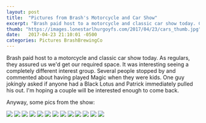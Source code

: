 ```yaml
---
layout: post
title:  "Pictures from Brash's Motorcycle and Car Show"
excerpt: "Brash paid host to a motorcycle and classic car show today. Check out the pics!"
thumb: "https://images.lonestarlhurgoyfs.com/2017/04/23/cars_thumb.jpg"
date:   2017-04-23 21:10:01 -0500
categories: Pictures BrashBrewingCo
---
```

Brash paid host to a motorcycle and classic car show today. As regulars, they assured us we'd get our required space. It was interesting seeing a completely different interest group. Several people stopped by and commented about having played Magic when they were kids. One guy jokingly asked if anyone had a Black Lotus and Patrick immediately pulled his out. I'm hoping a couple will be interested enough to come back.

Anyway, some pics from the show:

![](https://images.lonestarlhurgoyfs.com/2017/04/23/cars-1.jpg)
![](https://images.lonestarlhurgoyfs.com/2017/04/23/cars-2.jpg)
![](https://images.lonestarlhurgoyfs.com/2017/04/23/cars-3.jpg)
![](https://images.lonestarlhurgoyfs.com/2017/04/23/cars-4.jpg)
![](https://images.lonestarlhurgoyfs.com/2017/04/23/cars-5.jpg)
![](https://images.lonestarlhurgoyfs.com/2017/04/23/cars-6.jpg)
![](https://images.lonestarlhurgoyfs.com/2017/04/23/cars-7.jpg)
![](https://images.lonestarlhurgoyfs.com/2017/04/23/cars-8.jpg)
![](https://images.lonestarlhurgoyfs.com/2017/04/23/cars-9.jpg)
![](https://images.lonestarlhurgoyfs.com/2017/04/23/cars-10.jpg)
![](https://images.lonestarlhurgoyfs.com/2017/04/23/cars-11.jpg)
![](https://images.lonestarlhurgoyfs.com/2017/04/23/cars-12.jpg)
![](https://images.lonestarlhurgoyfs.com/2017/04/23/cars-13.jpg)